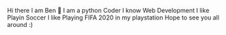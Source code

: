  Hi there  I am Ben 👋
I am  a python Coder
I know Web Development
I like Playin Soccer 
I like Playing FIFA 2020 in my playstation
Hope to see you all around :)



